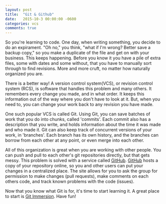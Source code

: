 ```yaml
---
layout: post
title:  "Git & Github"
date:   2015-10-3 00:00:00 -0600
categories: vcs
comments: true
---
```

So you're learning to code. One day, when writing something, you decide to do an expirament. "Oh no," you think, "what if I'm wrong? Better save a backup copy," so you make a duplicate of the file and get on with your business. This keeps happening. Before you know it you have a pile of extra files, some with dates and some without, that you have to manually sort through to find revisions. More and more cruft, no matter how naturally organized you are.

There is a better way! A version control system(VCS), or revision control system (RCS), is software that handles this problem and many others. It remembers every change you made, and in what order. It keeps this information out of the way where you don't have to look at it. But, when you need to, you can change your work back to any revision you have made.

One such popular VCS is called Git. Using Git, you can save batches of work that you do into chunks, called 'commits'. Each commit also has a description that you write, and holds information about the time it was made and who made it. Git can also keep track of concurrent versions of your work, in 'branches'. Each branch has its own history, and the branches can borrow from each other at any point, or even merge into each other.

All of this organization is great when you are working with other people. You can push and pull to each other's git repositories directly, but that gets messy. This problem is solved with a service called [GitHub](http://github.com). [GitHub](http://github.com) hosts a copy of your repository online, so you and other users can put your changes in a centralized place. The site allows for you to ask the group for permission to make changes (pull requests), make comments on each others code, and track known problems with the code (issues).

Now that you know what Git is for, it's time to start learning it. A great place to start is [Git Immersion](http://gitimmersion.com). Have fun!
